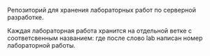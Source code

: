 Репозиторий для хранения лабораторных работ по серверной разработке.

Каждая лабораторная работа хранится на отдельной ветке с соответсвенным названием:
где после слово lab написан номер лабораторной работы.
